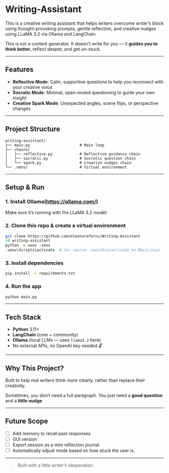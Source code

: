 # Writing-Assistant


This is a creative writing assistant that helps writers overcome writer’s block using thought-provoking prompts, gentle reflection, and creative nudges using LLaMA 3.2 via Ollama and LangChain.

This is not a content generator. It doesn't write for you — it **guides you to think better**, reflect deeper, and get un-stuck.

---

## Features

* **Reflective Mode**: Calm, supportive questions to help you reconnect with your creative voice
* **Socratic Mode**: Minimal, open-ended questioning to guide your own insight
* **Creative Spark Mode**: Unexpected angles, scene flips, or perspective changes

---

## Project Structure

```
writing-assistant/
├── main.py                      # Main loop
├── chains/
│   ├── reflective.py            # Reflective guidance chain
│   ├── socratic.py              # Socratic question chain
│   └── spark.py                 # Creative nudges chain
└── .venv/                       # Virtual environment

```

---

## Setup & Run

### 1. Install Ollama(https://ollama.com/)

Make sure it’s running with the LLaMA 3.2 model:


### 2. Clone this repo & create a virtual environment 

```bash
git clone https://github.com/eleonoraferns/Writing-Assistant
cd writing-assistant
python -m venv .venv
.venv\Scripts\activate  # (or source .venv/bin/activate on Mac/Linux)
```

### 3. Install dependencies

```bash
pip install -r requirements.txt
```

### 4. Run the app

```bash
python main.py
```

---

## Tech Stack

* **Python** 3.11+
* **LangChain** (core + community)
* **Ollama** (local LLMs — uses `llama3.2` here)
* No external APIs, no OpenAI key needed 🔓

---

## Why This Project?

Built to help real writers think more clearly, rather than replace their creativity.

Sometimes, you don’t need a full paragraph.
You just need a **good question** and a **little nudge** 

---

## Future Scope

* [ ] Add memory to recall past responses
* [ ] GUI version
* [ ] Export session as a mini reflection journal
* [ ] Automatically adjust mode based on how *stuck* the user is.

---

> Built with a little writer’s desperation.

